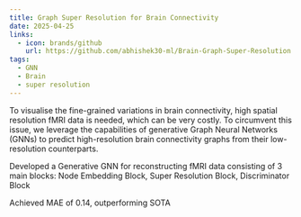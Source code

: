 ```yaml
---
title: Graph Super Resolution for Brain Connectivity
date: 2025-04-25
links:
  - icon: brands/github
    url: https://github.com/abhishek30-ml/Brain-Graph-Super-Resolution
tags:
  - GNN
  - Brain
  - super resolution
---
```


To visualise the fine-grained variations in brain connectivity, high spatial resolution fMRI data is needed, which can be very costly. To circumvent this issue, we leverage the capabilities of generative Graph Neural Networks (GNNs) to predict high-resolution brain connectivity graphs from their low-resolution counterparts.

Developed a Generative GNN for reconstructing fMRI data consisting of 3 main blocks: Node Embedding Block, Super Resolution Block, Discriminator Block

Achieved MAE of 0.14, outperforming SOTA 

<!--more-->
